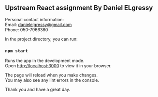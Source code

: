 


## Upstream React assignment By Daniel ELgressy 
Personal contact information:\
Email: danielelgressy@gmail.com\
Phone: 050-7966360

In the project directory, you can run:

### `npm start`

Runs the app in the development mode.\
Open [http://localhost:3000](http://localhost:3000) to view it in your browser.

The page will reload when you make changes.\
You may also see any lint errors in the console.

Thank you and have a great day.

